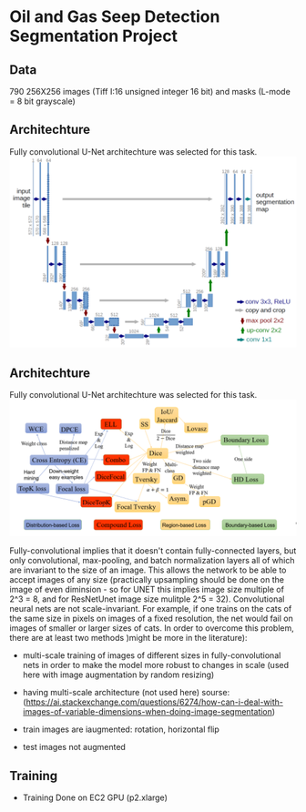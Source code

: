 # Oil and Gas Seep Detection Segmentation Project


## Data
790 256X256 images (Tiff I:16 unsigned integer 16 bit) and masks (L-mode = 8 bit grayscale) 

## Architechture
Fully convolutional U-Net architechture was selected for this task. 
![**U-Net](https://github.com/EvgenyDyshlyuk/Image_Segmentation_Capstone_Project/blob/master/figures/Unet.png)

## Architechture
Fully convolutional U-Net architechture was selected for this task. 
![**U-Net](https://github.com/EvgenyDyshlyuk/Image_Segmentation_Capstone_Project/blob/master/figures/loss.png)

Fully-convolutional implies that it doesn't contain fully-connected layers, but only convolutional, max-pooling, and batch normalization layers all of which are invariant to the size of an image. This allows the network to be able to accept images of any size (practically upsampling should be done on the image of even diminsion - so for UNET this implies image size multiple of 2^3 = 8, and for ResNetUnet image size mulitple 2^5 = 32).
Convolutional neural nets are not scale-invariant. For example, if one trains on the cats of the same size in pixels on images of a fixed resolution, the net would fail on images of smaller or larger sizes of cats. In order to overcome this problem, there are at least two methods )might be more in the literature):
- multi-scale training of images of different sizes in fully-convolutional nets in order to make the model more robust to changes in scale (used here with image augmentation by random resizing)
- having multi-scale architecture (not used here) sourse: (https://ai.stackexchange.com/questions/6274/how-can-i-deal-with-images-of-variable-dimensions-when-doing-image-segmentation)

- train images are iaugmented: rotation, horizontal flip
- test images not augmented

## Training
- Training Done on EC2 GPU (p2.xlarge)
